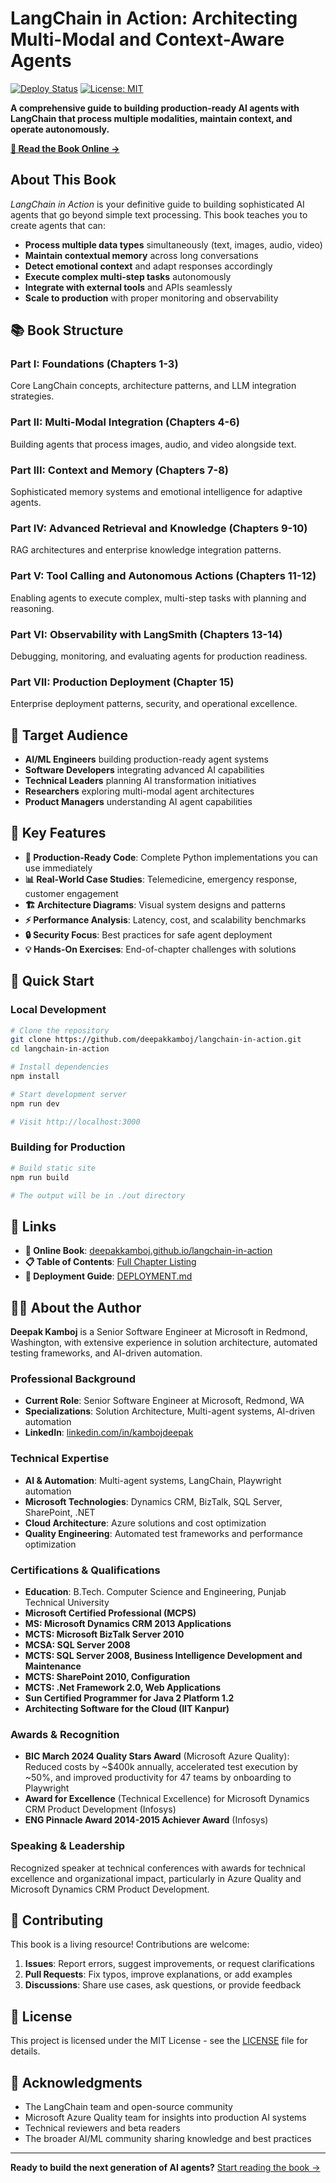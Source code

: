 # LangChain in Action: Architecting Multi-Modal and Context-Aware Agents

[![Deploy Status](https://github.com/deepakkamboj/langchain-in-action/actions/workflows/gh-pages.yml/badge.svg)](https://github.com/deepakkamboj/langchain-in-action/actions/workflows/gh-pages.yml)
[![License: MIT](https://img.shields.io/badge/License-MIT-yellow.svg)](https://opensource.org/licenses/MIT)

**A comprehensive guide to building production-ready AI agents with LangChain that process multiple modalities, maintain context, and operate autonomously.**

[**📖 Read the Book Online →**](https://deepakkamboj.github.io/langchain-in-action/)

## About This Book

_LangChain in Action_ is your definitive guide to building sophisticated AI agents that go beyond simple text processing. This book teaches you to create agents that can:

- **Process multiple data types** simultaneously (text, images, audio, video)
- **Maintain contextual memory** across long conversations
- **Detect emotional context** and adapt responses accordingly
- **Execute complex multi-step tasks** autonomously
- **Integrate with external tools** and APIs seamlessly
- **Scale to production** with proper monitoring and observability

## 📚 Book Structure

### **Part I: Foundations** (Chapters 1-3)

Core LangChain concepts, architecture patterns, and LLM integration strategies.

### **Part II: Multi-Modal Integration** (Chapters 4-6)

Building agents that process images, audio, and video alongside text.

### **Part III: Context and Memory** (Chapters 7-8)

Sophisticated memory systems and emotional intelligence for adaptive agents.

### **Part IV: Advanced Retrieval and Knowledge** (Chapters 9-10)

RAG architectures and enterprise knowledge integration patterns.

### **Part V: Tool Calling and Autonomous Actions** (Chapters 11-12)

Enabling agents to execute complex, multi-step tasks with planning and reasoning.

### **Part VI: Observability with LangSmith** (Chapters 13-14)

Debugging, monitoring, and evaluating agents for production readiness.

### **Part VII: Production Deployment** (Chapter 15)

Enterprise deployment patterns, security, and operational excellence.

## 🎯 Target Audience

- **AI/ML Engineers** building production-ready agent systems
- **Software Developers** integrating advanced AI capabilities
- **Technical Leaders** planning AI transformation initiatives
- **Researchers** exploring multi-modal agent architectures
- **Product Managers** understanding AI agent capabilities

## 🚀 Key Features

- **🔨 Production-Ready Code**: Complete Python implementations you can use immediately
- **📊 Real-World Case Studies**: Telemedicine, emergency response, customer engagement
- **🏗️ Architecture Diagrams**: Visual system designs and patterns
- **⚡ Performance Analysis**: Latency, cost, and scalability benchmarks
- **🔒 Security Focus**: Best practices for safe agent deployment
- **💡 Hands-On Exercises**: End-of-chapter challenges with solutions

## 📖 Quick Start

### Local Development

```bash
# Clone the repository
git clone https://github.com/deepakkamboj/langchain-in-action.git
cd langchain-in-action

# Install dependencies
npm install

# Start development server
npm run dev

# Visit http://localhost:3000
```

### Building for Production

```bash
# Build static site
npm run build

# The output will be in ./out directory
```

## 🔗 Links

- **📖 Online Book**: [deepakkamboj.github.io/langchain-in-action](https://deepakkamboj.github.io/langchain-in-action/)
- **📋 Table of Contents**: [Full Chapter Listing](https://deepakkamboj.github.io/langchain-in-action/table-of-contents)
- **🚀 Deployment Guide**: [DEPLOYMENT.md](./DEPLOYMENT.md)

## 👨‍💻 About the Author

**Deepak Kamboj** is a Senior Software Engineer at Microsoft in Redmond, Washington, with extensive experience in solution architecture, automated testing frameworks, and AI-driven automation.

### Professional Background

- **Current Role**: Senior Software Engineer at Microsoft, Redmond, WA
- **Specializations**: Solution Architecture, Multi-agent systems, AI-driven automation
- **LinkedIn**: [linkedin.com/in/kambojdeepak](https://www.linkedin.com/in/kambojdeepak/)

### Technical Expertise

- **AI & Automation**: Multi-agent systems, LangChain, Playwright automation
- **Microsoft Technologies**: Dynamics CRM, BizTalk, SQL Server, SharePoint, .NET
- **Cloud Architecture**: Azure solutions and cost optimization
- **Quality Engineering**: Automated test frameworks and performance optimization

### Certifications & Qualifications

- **Education**: B.Tech. Computer Science and Engineering, Punjab Technical University
- **Microsoft Certified Professional (MCPS)**
- **MS: Microsoft Dynamics CRM 2013 Applications**
- **MCTS: Microsoft BizTalk Server 2010**
- **MCSA: SQL Server 2008**
- **MCTS: SQL Server 2008, Business Intelligence Development and Maintenance**
- **MCTS: SharePoint 2010, Configuration**
- **MCTS: .Net Framework 2.0, Web Applications**
- **Sun Certified Programmer for Java 2 Platform 1.2**
- **Architecting Software for the Cloud (IIT Kanpur)**

### Awards & Recognition

- **BIC March 2024 Quality Stars Award** (Microsoft Azure Quality): Reduced costs by ~$400k annually, accelerated test execution by ~50%, and improved productivity for 47 teams by onboarding to Playwright
- **Award for Excellence** (Technical Excellence) for Microsoft Dynamics CRM Product Development (Infosys)
- **ENG Pinnacle Award 2014-2015 Achiever Award** (Infosys)

### Speaking & Leadership

Recognized speaker at technical conferences with awards for technical excellence and organizational impact, particularly in Azure Quality and Microsoft Dynamics CRM Product Development.

## 🤝 Contributing

This book is a living resource! Contributions are welcome:

1. **Issues**: Report errors, suggest improvements, or request clarifications
2. **Pull Requests**: Fix typos, improve explanations, or add examples
3. **Discussions**: Share use cases, ask questions, or provide feedback

## 📄 License

This project is licensed under the MIT License - see the [LICENSE](LICENSE) file for details.

## 🙏 Acknowledgments

- The LangChain team and open-source community
- Microsoft Azure Quality team for insights into production AI systems
- Technical reviewers and beta readers
- The broader AI/ML community sharing knowledge and best practices

---

**Ready to build the next generation of AI agents?** [Start reading the book →](https://deepakkamboj.github.io/langchain-in-action/)
